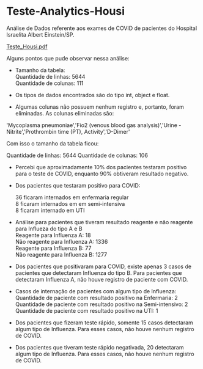 # Teste-Analytics-Housi
 
Análise de Dados referente aos exames de COVID de pacientes do Hospital Israelita Albert Einstein/SP.

[Teste_Housi.pdf](https://github.com/barbaramani/Teste-Analytics-Housi/files/12973229/Teste_Housi.pdf)


Alguns pontos que pude observar nessa análise: 

*  	Tamanho da tabela:<br>
  Quantidade de linhas: 5644 <br>
  Quantidade de colunas: 111

*   Os tipos de dados encontrados são do tipo int, object e float.
  
*  	Algumas colunas não possuem nenhum registro e, portanto, foram eliminadas.
As colunas eliminadas são: 

'Mycoplasma pneumoniae','Fio2 (venous blood gas analysis)','Urine - Nitrite','Prothrombin time (PT), Activity','D-Dimer'

Com isso o tamanho da tabela ficou: 

Quantidade de linhas: 5644
Quantidade de colunas: 106

* Percebi que aproximadamente 10% dos pacientes testaram positivo para o teste de COVID, enquanto 90% obtiveram resultado negativo.
  
*  	Dos pacientes que testaram positivo para COVID:
    
    36 ficaram internados em enfermaria regular <br>
    8 ficaram internados em em semi-intensiva <br>
    8 ficaram internado em UTI 
  	
  
*   Análise para pacientes que tiveram resultado reagente e não reagente para Influeza do tipo A e B<br>
    Reagente para Influenza A: 18<br>
    Não reagente para Influenza A: 1336<br>
    Reagente para Influenza B: 77<br>
    Não reagente para Influenza B: 1277

* Dos pacientes que positivaram para COVID, existe apenas 3 casos de pacientes que detectaram Influenza do tipo B. Para pacientes que detectaram Influenza A, não houve registro de paciente com COVID.

*  	Casos de internação de pacientes com algum tipo de Influenza:<br>
    Quantidade de paciente com resultado positivo na Enfermaria: 2<br>
    Quantidade de paciente com resultado positivo na Semi-intensivo: 2<br>
    Quantidade de paciente com resultado positivo na UTI: 1

*  Dos pacientes que fizeram teste rápido, somente 15 casos detectaram algum tipo de Influenza. Para esses casos, não houve nenhum registro de COVID.

*  Dos pacientes que tiveram teste rápido negativada, 20 detectaram algum tipo de Influenza. Para esses casos, não houve nenhum registro de COVID.






